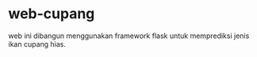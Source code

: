 # web-cupang
web ini dibangun menggunakan framework flask untuk memprediksi jenis ikan cupang hias. 
